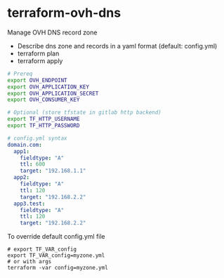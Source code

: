 # terraform-ovh-dns

Manage OVH DNS record zone

- Describe dns zone and records in a yaml format (default: config.yml)
- terraform plan
- terraform apply

```bash
# Prereq
export OVH_ENDPOINT
export OVH_APPLICATION_KEY
export OVH_APPLICATION_SECRET
export OVH_CONSUMER_KEY

# Optional (store tfstate in gitlab http backend)
export TF_HTTP_USERNAME
export TF_HTTP_PASSWORD
```

```yaml
# config.yml syntax
domain.com:
  app1:
    fieldtype: "A"
    ttl: 600
    target: "192.168.1.1"
  app2:
    fieldtype: "A"
    ttl: 120
    target: "192.168.2.2"
  app3.test:
    fieldtype: "A"
    ttl: 120
    target: "192.168.2.2"
```

To override default config.yml file
```
# export TF_VAR_config
export TF_VAR_config=myzone.yml
# or with args
terraform -var config=myzone.yml
```
